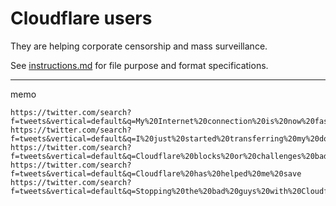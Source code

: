 # Cloudflare users

They are helping corporate censorship and mass surveillance.

See [instructions.md](../instructions.md) for file purpose and format specifications.

---

memo
```
https://twitter.com/search?f=tweets&vertical=default&q=My%20Internet%20connection%20is%20now%20faster%20and%20safer%20thanks%20to%20Cloudflare
https://twitter.com/search?f=tweets&vertical=default&q=I%20just%20started%20transferring%20my%20domains
https://twitter.com/search?f=tweets&vertical=default&q=Cloudflare%20blocks%20or%20challenges%20bad%20requests
https://twitter.com/search?f=tweets&vertical=default&q=Cloudflare%20has%20helped%20me%20save
https://twitter.com/search?f=tweets&vertical=default&q=Stopping%20the%20bad%20guys%20with%20Cloudflare
```